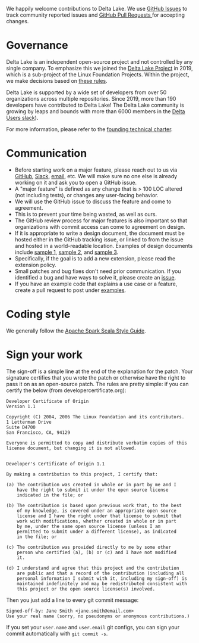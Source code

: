 We happily welcome contributions to Delta Lake. We use [GitHub Issues](/../../issues/) to track community reported issues and [GitHub Pull Requests ](/../../pulls/) for accepting changes.

# Governance
Delta Lake is an independent open-source project and not controlled by any single company. To emphasize this we joined the [Delta Lake Project](https://community.linuxfoundation.org/delta-lake/) in 2019, which is a sub-project of the Linux Foundation Projects. Within the project, we make decisions based on [these rules](https://delta.io/pdfs/delta-charter.pdf).

Delta Lake is supported by a wide set of developers from over 50 organizations across multiple repositories.  Since 2019, more than 190 developers have contributed to Delta Lake!  The Delta Lake community is growing by leaps and bounds with more than 6000 members in the [Delta Users slack](https://dbricks.co/delta-users-slack)).

For more information, please refer to the [founding technical charter](https://delta.io/pdfs/delta-charter.pdf).

# Communication
- Before starting work on a major feature, please reach out to us via [GitHub](https://github.com/delta-io/delta/issues), [Slack](https://delta-users.slack.com/join/shared_invite/zt-165gcm2g7-0Sc57w7dX0FbfilR9EPwVQ#/shared-invite/email), [email](https://groups.google.com/g/delta-users), etc. We will make sure no one else is already working on it and ask you to open a GitHub issue.
- A "major feature" is defined as any change that is > 100 LOC altered (not including tests), or changes any user-facing behavior.
- We will use the GitHub issue to discuss the feature and come to agreement.
- This is to prevent your time being wasted, as well as ours.
- The GitHub review process for major features is also important so that organizations with commit access can come to agreement on design.
- If it is appropriate to write a design document, the document must be hosted either in the GitHub tracking issue, or linked to from the issue and hosted in a world-readable location. Examples of design documents include [sample 1](https://docs.google.com/document/d/16S7xoAmXpSax7W1OWYYHo5nZ71t5NvrQ-F79pZF6yb8), [sample 2](https://docs.google.com/document/d/1MJhmW_H7doGWY2oty-I78vciziPzBy_nzuuB-Wv5XQ8), and [sample 3](https://docs.google.com/document/d/19CU4eJuBXOwW7FC58uSqyCbcLTsgvQ5P1zoPOPgUSpI).
- Specifically, if the goal is to add a new extension, please read the extension policy.
- Small patches and bug fixes don't need prior communication. If you identified a bug and have ways to solve it, please create an [issue](https://github.com/delta-io/delta/issues).
- If you have an example code that explains a use case or a feature, create a pull request to post under [examples](https://github.com/delta-io/delta/tree/master/examples). 


# Coding style
We generally follow the [Apache Spark Scala Style Guide](https://spark.apache.org/contributing.html).

# Sign your work
The sign-off is a simple line at the end of the explanation for the patch. Your signature certifies that you wrote the patch or otherwise have the right to pass it on as an open-source patch. The rules are pretty simple: if you can certify the below (from developercertificate.org):

```
Developer Certificate of Origin
Version 1.1

Copyright (C) 2004, 2006 The Linux Foundation and its contributors.
1 Letterman Drive
Suite D4700
San Francisco, CA, 94129

Everyone is permitted to copy and distribute verbatim copies of this
license document, but changing it is not allowed.


Developer's Certificate of Origin 1.1

By making a contribution to this project, I certify that:

(a) The contribution was created in whole or in part by me and I
    have the right to submit it under the open source license
    indicated in the file; or

(b) The contribution is based upon previous work that, to the best
    of my knowledge, is covered under an appropriate open source
    license and I have the right under that license to submit that
    work with modifications, whether created in whole or in part
    by me, under the same open source license (unless I am
    permitted to submit under a different license), as indicated
    in the file; or

(c) The contribution was provided directly to me by some other
    person who certified (a), (b) or (c) and I have not modified
    it.

(d) I understand and agree that this project and the contribution
    are public and that a record of the contribution (including all
    personal information I submit with it, including my sign-off) is
    maintained indefinitely and may be redistributed consistent with
    this project or the open source license(s) involved.
```

Then you just add a line to every git commit message:

```
Signed-off-by: Jane Smith <jane.smith@email.com>
Use your real name (sorry, no pseudonyms or anonymous contributions.)
```

If you set your `user.name` and `user.email` git configs, you can sign your commit automatically with `git commit -s`.
